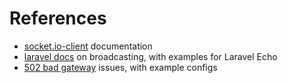 References
==========

- [socket.io-client](https://github.com/socketio/socket.io-client/blob/master/docs/API.md) documentation
- [laravel docs](https://laravel.com/docs/5.8/broadcasting) on broadcasting, with examples for Laravel Echo
- [502 bad gateway](https://github.com/tlaverdure/laravel-echo-server/issues/273) issues, with example configs
